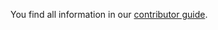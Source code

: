 You find all information in our [contributor guide](https://github.com/jsxc/jsxc/wiki/Contributor-Guide).
